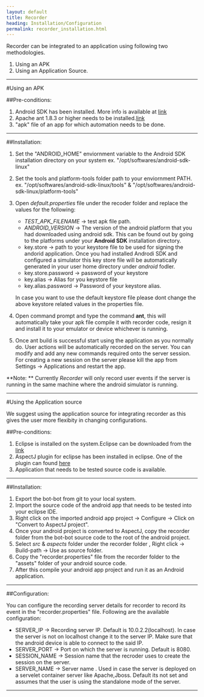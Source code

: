 ```yaml
---
layout: default
title: Recorder
heading: Installation/Configuration
permalink: recorder_installation.html
---
```

Recorder can be integrated to an application using following two methodologies.

1. Using an APK
2. Using an Application Source.

----------------
#Using an APK


##Pre-conditions:

1. Android SDK has been installed. More info is available at [link](http://developer.android.com/sdk/installing.html)
2. Apache ant 1.8.3 or higher needs to be installed.[link](http://ant.apache.org/)
3. "apk" file of an app for which automation needs to be done.

-----------
##Installation:

1. Set the "ANDROID_HOME" enviornment variable to the Android SDK installation directory on your system ex. "/opt/softwares/android-sdk-linux"
2. Set the tools and platform-tools folder path to your enviornment PATH. ex. "/opt/softwares/android-sdk-linux/tools" & "/opt/softwares/android-sdk-linux/platform-tools"
3. Open *default.properties* file under the recoder folder and replace the values for the following:
	- *TEST_APK_FILENAME* -> test apk file path.
 	- *ANDROID_VERSION* -> The version of the android platform that you had downloaded using android sdk. This can be found out by going to the platforms under your **Android SDK** installation directory.
	- key.store -> path to your keystore file to be used for signing the andorid application. Once you had installed Androdi SDK and configured a simulator this key store file will be automatically generated in your user home directory under *android* fodler.
	- key.store.password -> password of your keystore
	- key.alias -> Alias for you keystore file
	- key.alias.password -> Password of your keystore alias.
 
	In case you want to use the default keystore file please dont change the above keystore related values in the properties file.

4. Open command prompt and type the command **ant**, this will automatically take your apk file compile it with recorder code, resign it and install it to your emulator or device whichever is running.
5. Once ant build is successful start using the application as you normally do. User actions will be automatically recorded on the server. You can modify and add any new commands required onto the server session. For creating a new session on the server please kill the app from Settings -> Applications and restart the app.
 
**Note: ** Currently *Recorder* will only record user events if the server is running in the same machine where the android simulator is running.

---------
#Using the Application source

We suggest using the application source for integrating recorder as this gives the user more flexibity in changing configurations.


##Pre-conditions:

	  	
1. Eclipse is installed on the system.Eclipse can be downloaded from the [link](http://www.eclipse.org/downloads/)
2. AspectJ plugin for eclipse has been installed in eclipse. One of the plugin can found [here](http://www.eclipse.org/ajdt/)
3. Application that needs to be tested source code is available.

-----------
##Installation:

1. Export the bot-bot from git to your local system.
2. Import the source code of the android app that needs to be tested into your eclipse IDE.
3. Right click on the imported android app project -> Configure -> Click on "Convert to AspectJ project".
4. Once your android project is converted to AspectJ, copy the recorder folder from the bot-bot source code to the root of the android project.
5. Select *src* & *aspects* folder under the recorder folder , Right click -> Build-path -> Use as source folder.
6. Copy the "recorder.properties" file from the recorder folder to the "assets" folder of your android source code.
6. After this compile your android app project and run it as an Android application.


---------------
##Configuration:

You can configure the recording server details for recorder to record its event in the "recorder.properties" file.
Following are the available configuration:

- SERVER_IP -> Recording server IP. Default is 10.0.2.2(localhost). In case the server is not on localhost change it to the server IP. Make sure that the android device is able to connect to the said IP.
- SERVER_PORT -> Port on which the server is running. Default is 8080.
- SESSION_NAME -> Session name that the recroder uses to create the session on the server.
- SERVER_NAME -> Server name . Used in case the server is deployed on a servelet container server like Apache,Jboss. Default its not set and assumes that the user is using the standalone mode of the server.

-----------------

